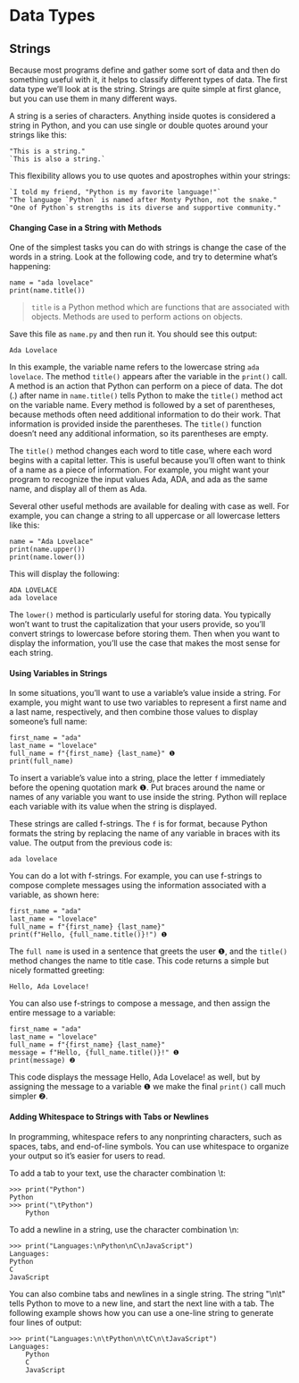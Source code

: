 # Data Types

## Strings

Because most programs define and gather some sort of data and then do something useful with it, it helps to classify different types of data. The first data type we’ll look at is the string. Strings are quite simple at first glance, but you can use them in many different ways.

A string is a series of characters. Anything inside quotes is considered a string in Python, and you can use single or double quotes around your strings like this:

```
"This is a string."
`This is also a string.`
```

This flexibility allows you to use quotes and apostrophes within your strings:

```
`I told my friend, "Python is my favorite language!"`
"The language `Python` is named after Monty Python, not the snake."
"One of Python`s strengths is its diverse and supportive community."
```

#### Changing Case in a String with Methods

One of the simplest tasks you can do with strings is change the case of the words in a string. Look at the following code, and try to determine what’s happening:

```
name = "ada lovelace"
print(name.title())
```

>`title` is a Python method which are functions that are associated with objects. Methods are used to perform actions on objects.

Save this file as `name.py` and then run it. You should see this output:

```
Ada Lovelace
```

In this example, the variable name refers to the lowercase string `ada lovelace`. The method `title()` appears after the variable in the `print()` call. A method is an action that Python can perform on a piece of data. The dot (.) after name in `name.title()` tells Python to make the `title()` method act on the variable name. Every method is followed by a set of parentheses, because methods often need additional information to do their work. That information is provided inside the parentheses. The `title()` function doesn’t need any additional information, so its parentheses are empty.

The `title()` method changes each word to title case, where each word begins with a capital letter. This is useful because you’ll often want to think of a name as a piece of information. For example, you might want your program to recognize the input values Ada, ADA, and ada as the same name, and display all of them as Ada.

Several other useful methods are available for dealing with case as well. For example, you can change a string to all uppercase or all lowercase letters like this:

```
name = "Ada Lovelace"
print(name.upper())
print(name.lower())
```

This will display the following:

```
ADA LOVELACE
ada lovelace
```

The `lower()` method is particularly useful for storing data. You typically won’t want to trust the capitalization that your users provide, so you’ll convert strings to lowercase before storing them. Then when you want to display the information, you’ll use the case that makes the most sense for each string.

#### Using Variables in Strings

In some situations, you’ll want to use a variable’s value inside a string. For example, you might want to use two variables to represent a first name and a last name, respectively, and then combine those values to display someone’s full name:

```
first_name = "ada"
last_name = "lovelace"
full_name = f"{first_name} {last_name}" ❶ 
print(full_name)
```

To insert a variable’s value into a string, place the letter `f` immediately before the opening quotation mark ❶. Put braces around the name or names of any variable you want to use inside the string. Python will replace each variable with its value when the string is displayed.

These strings are called f-strings. The `f` is for format, because Python formats the string by replacing the name of any variable in braces with its value. The output from the previous code is:

```
ada lovelace
```

You can do a lot with f-strings. For example, you can use f-strings to compose complete messages using the information associated with a variable, as shown here:

```
first_name = "ada"
last_name = "lovelace"
full_name = f"{first_name} {last_name}"
print(f"Hello, {full_name.title()}!") ❶ 
```

The `full name` is used in a sentence that greets the user ❶, and the `title()` method changes the name to title case. This code returns a simple but nicely formatted greeting:

```
Hello, Ada Lovelace!
```

You can also use f-strings to compose a message, and then assign the entire message to a variable:

```
first_name = "ada"
last_name = "lovelace"
full_name = f"{first_name} {last_name}"
message = f"Hello, {full_name.title()}!" ❶ 
print(message) ❷ 
```

This code displays the message Hello, Ada Lovelace! as well, but by assigning the message to a variable ❶ we make the final `print()` call much simpler ❷.

#### Adding Whitespace to Strings with Tabs or Newlines

In programming, whitespace refers to any nonprinting characters, such as spaces, tabs, and end-of-line symbols. You can use whitespace to organize your output so it’s easier for users to read.

To add a tab to your text, use the character combination \t:

```
>>> print("Python")
Python
>>> print("\tPython")
    Python
```

To add a newline in a string, use the character combination \n:

```
>>> print("Languages:\nPython\nC\nJavaScript")
Languages:
Python
C
JavaScript
```

You can also combine tabs and newlines in a single string. The string "\n\t" tells Python to move to a new line, and start the next line with a tab. The following example shows how you can use a one-line string to generate four lines of output:

```
>>> print("Languages:\n\tPython\n\tC\n\tJavaScript")
Languages:
    Python
    C
    JavaScript
```